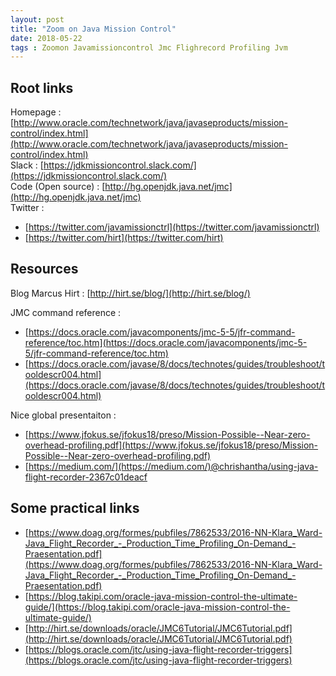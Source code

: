 ```yaml
---
layout: post
title: "Zoom on Java Mission Control"
date: 2018-05-22
tags : Zoomon Javamissioncontrol Jmc Flighrecord Profiling Jvm
---
```


## Root links   

Homepage : [http://www.oracle.com/technetwork/java/javaseproducts/mission-control/index.html](http://www.oracle.com/technetwork/java/javaseproducts/mission-control/index.html)   
Slack : [https://jdkmissioncontrol.slack.com/](https://jdkmissioncontrol.slack.com/)    
Code (Open source) : [http://hg.openjdk.java.net/jmc](http://hg.openjdk.java.net/jmc)    
Twitter :     
* [https://twitter.com/javamissionctrl](https://twitter.com/javamissionctrl)
* [https://twitter.com/hirt](https://twitter.com/hirt)

## Resources    

Blog Marcus Hirt : [http://hirt.se/blog/](http://hirt.se/blog/)

JMC command reference :      
* [https://docs.oracle.com/javacomponents/jmc-5-5/jfr-command-reference/toc.htm](https://docs.oracle.com/javacomponents/jmc-5-5/jfr-command-reference/toc.htm)
* [https://docs.oracle.com/javase/8/docs/technotes/guides/troubleshoot/tooldescr004.html](https://docs.oracle.com/javase/8/docs/technotes/guides/troubleshoot/tooldescr004.html)

Nice global presentaiton : 
* [https://www.jfokus.se/jfokus18/preso/Mission-Possible--Near-zero-overhead-profiling.pdf](https://www.jfokus.se/jfokus18/preso/Mission-Possible--Near-zero-overhead-profiling.pdf)
* [https://medium.com/](https://medium.com/)@chrishantha/using-java-flight-recorder-2367c01deacf


## Some practical links    

* [https://www.doag.org/formes/pubfiles/7862533/2016-NN-Klara_Ward-Java_Flight_Recorder_-_Production_Time_Profiling_On-Demand_-Praesentation.pdf](https://www.doag.org/formes/pubfiles/7862533/2016-NN-Klara_Ward-Java_Flight_Recorder_-_Production_Time_Profiling_On-Demand_-Praesentation.pdf)
* [https://blog.takipi.com/oracle-java-mission-control-the-ultimate-guide/](https://blog.takipi.com/oracle-java-mission-control-the-ultimate-guide/)
* [http://hirt.se/downloads/oracle/JMC6Tutorial/JMC6Tutorial.pdf](http://hirt.se/downloads/oracle/JMC6Tutorial/JMC6Tutorial.pdf)
* [https://blogs.oracle.com/jtc/using-java-flight-recorder-triggers](https://blogs.oracle.com/jtc/using-java-flight-recorder-triggers)
